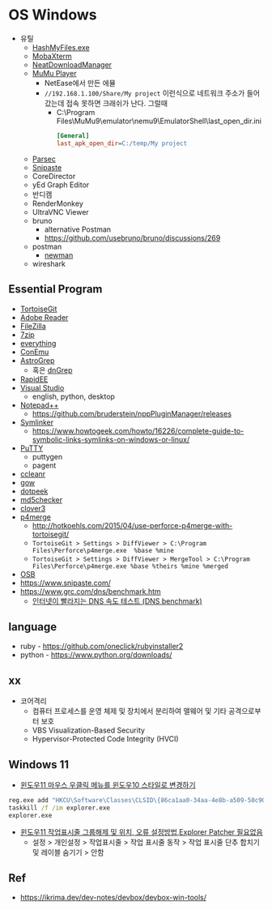 # OS Windows

- 유틸
  - [HashMyFiles.exe](https://www.nirsoft.net/utils/hash_my_files.html)
  - [MobaXterm](https://mobaxterm.mobatek.net/)
  - [NeatDownloadManager](https://www.neatdownloadmanager.com/index.php/en/)
  - [MuMu Player](https://www.mumuplayer.com/index.html)
    - NetEase에서 만든 에뮬
    - `//192.168.1.100/Share/My project` 이런식으로 네트워크 주소가 들어갔는데 접속 못하면 크래쉬가 난다. 그럴때
      - C:\Program Files\MuMu9\emulator\nemu9\EmulatorShell\last_open_dir.ini
        ``` ini
        [General]
        last_apk_open_dir=C:/temp/My project
        ```
  - [Parsec](https://parsec.app/)
  - [Snipaste](https://www.snipaste.com/)
  - CoreDirector
  - yEd Graph Editor
  - 반디캠
  - RenderMonkey
  - UltraVNC Viewer
  - bruno
    - alternative Postman
    - <https://github.com/usebruno/bruno/discussions/269>
  - postman
    - [newman](https://learning.postman.com/docs/collections/using-newman-cli/command-line-integration-with-newman/)
  - wireshark

## Essential Program

- [TortoiseGit](https://tortoisegit.org/)
- [Adobe Reader](https://get.adobe.com/kr/reader/)
- [FileZilla](https://filezilla-project.org/)
- [7zip](http://7-zip.org/)
- [everything](http://www.voidtools.com/)
- [ConEmu](https://conemu.github.io/)
- [AstroGrep](http://astrogrep.sourceforge.net/)
  - 혹은 [dnGrep](https://github.com/dnGrep/dnGrep)
- [RapidEE](https://www.rapidee.com/en/about)
- [Visual Studio](https://www.visualstudio.com/ko/downloads/)
  - english, python, desktop
- [Notepad++](https://notepad-plus-plus.org/)
  - https://github.com/bruderstein/nppPluginManager/releases
- [Symlinker](https://github.com/amd989/Symlinker)
  - https://www.howtogeek.com/howto/16226/complete-guide-to-symbolic-links-symlinks-on-windows-or-linux/
- [PuTTY](https://www.chiark.greenend.org.uk/~sgtatham/putty/)
  - puttygen
  - pagent
- [ccleanr](https://www.piriform.com/ccleaner)
- [gow](https://github.com/bmatzelle/gow/releases)
- [dotpeek](https://www.jetbrains.com/decompiler/)
- [md5checker](http://getmd5checker.com/)
- [clover3](http://en.ejie.me/)
- [p4merge](https://www.perforce.com/downloads/visual-merge-tool)
  - <http://hotkoehls.com/2015/04/use-perforce-p4merge-with-tortoisegit/>
  - `TortoiseGit > Settings > DiffViewer > C:\Program Files\Perforce\p4merge.exe  %base %mine`
  - `TortoiseGit > Settings > DiffViewer > MergeTool > C:\Program Files\Perforce\p4merge.exe %base %theirs %mine %merged`
- [OSB](https://obsproject.com/ko)
- https://www.snipaste.com/
- https://www.grc.com/dns/benchmark.htm
  - [인터넷이 빨라지는 DNS 속도 테스트 (DNS benchmark)](https://qsurf.tistory.com/13)

## language

- ruby - <https://github.com/oneclick/rubyinstaller2>
- python - <https://www.python.org/downloads/>

## xx

- 코어격리
  - 컴퓨터 프로세스를 운영 체제 및 장치에서 분리하여 맬웨어 및 기타 공격으로부터 보호
  - VBS Visualization-Based Security
  - Hypervisor-Protected Code Integrity (HVCI)
 
## Windows 11

- [윈도우11 마우스 우클릭 메뉴를 윈도우10 스타일로 변경하기](https://playcraft.tistory.com/472)

``` cmd
reg.exe add "HKCU\Software\Classes\CLSID\{86ca1aa0-34aa-4e8b-a509-50c905bae2a2}\InprocServer32" /f /ve
taskkill /f /im explorer.exe
explorer.exe
```

- [윈도우11 작업표시줄 그룹해제 및 위치, 오류 설정방법,Explorer Patcher 필요없음](https://bizstoryway.tistory.com/161)
  - 설정 > 개인설정 > 작업표시줄  > 작업 표시줄 동작 > 작업 표시줄 단추 합치기 및 레이블 숨기기 > 안함



## Ref

- <https://ikrima.dev/dev-notes/devbox/devbox-win-tools/>
